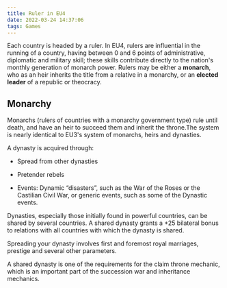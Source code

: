 ```yaml
---
title: Ruler in EU4
date: 2022-03-24 14:37:06
tags: Games
---
```


Each country is headed by a ruler. In EU4, rulers are influential in the running of a country, having between 0 and 6 points of administrative, diplomatic and military skill; these skills contribute directly to the nation's monthly generation of monarch power. Rulers may be either a **monarch**, who as an heir inherits the title from a relative in a monarchy, or an **elected leader** of a republic or theocracy.

<!--more-->

## Monarchy

Monarchs (rulers of countries with a monarchy government type) rule until death, and have an heir to succeed them and inherit the throne.The system is nearly identical to EU3's system of monarchs, heirs and dynasties.

A dynasty is acquired through:

- Spread from other dynasties

- Pretender rebels

- Events: Dynamic “disasters”, such as the War of the Roses or the Castilian Civil War, or generic events, such as some of the Dynastic events.

Dynasties, especially those initially found in powerful countries, can be shared by several countries. A shared dynasty grants a +25 bilateral bonus to relations with all countries with which the dynasty is shared.

Spreading your dynasty involves first and foremost royal marriages, prestige and several other parameters.

A shared dynasty is one of the requirements for the claim throne mechanic, which is an important part of the succession war and inheritance mechanics.